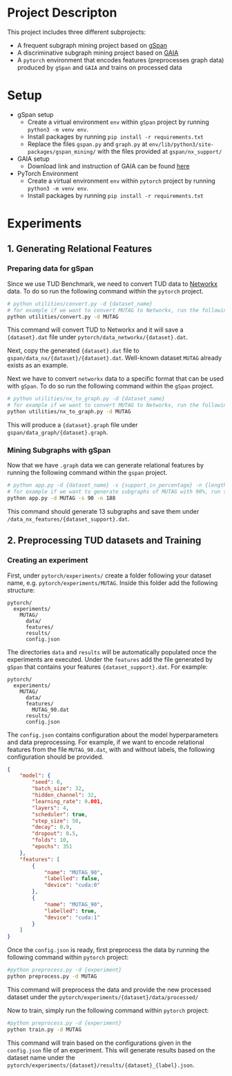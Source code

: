 # Project Descripton

This project includes three different subprojects:

-   A frequent subgraph mining project based on [gSpan](https://ieeexplore.ieee.org/stamp/stamp.jsp?arnumber=1184038&casa_token=hII_fVgAeycAAAAA:bc095z3FKW0KFzRYjy1yIcNp7jIKEy9jXd_9cv4FxosnXtFOkIHTkcy0cS8VJqrUK52z7aHIzw&tag=1)
-   A discriminative subgraph mining project based on [GAIA](https://dl.acm.org/doi/pdf/10.1145/1807167.1807262?casa_token=G-mvu1_NCJgAAAAA:4ToovRUGv-i_YrmH8SxNQP15J3hTY-N0rq49oNgp1h45khNM6c3cgwcQjKGe66q-05jZeFXg8Kfr)
-   A `pytorch` environment that encodes features (preprocesses graph data) produced by `gSpan` and `GAIA` and trains on processed data

# Setup

-   gSpan setup
    -   Create a virtual environment `env` within `gSpan` project by running `python3 -m venv env`.
    -   Install packages by running `pip install -r requirements.txt`
    -   Replace the files `gspan.py` and `graph.py` at `env/lib/python3/site-packages/gspan_mining/` with the files provided at `gspan/nx_support/`
-   GAIA setup
    -   Download link and instruction of GAIA can be found [here](https://sourceforge.net/projects/discriminatives/)
-   PyTorch Environment
    -   Create a virtual environment `env` within `pytorch` project by running `python3 -m venv env`.
    -   Install packages by running `pip install -r requirements.txt`

# Experiments

## 1. Generating Relational Features

### Preparing data for gSpan

Since we use TUD Benchmark, we need to convert TUD data to [Networkx](https://networkx.org/documentation/stable/index.html) data. To do so run the following command within the `pytorch` project.

```bash
# python utilities/convert.py -d {dataset_name}
# for example if we want to convert MUTAG to Networkx, run the following
python utilities/convert.py -d MUTAG
```

This command will convert TUD to Networkx and it will save a `{dataset}.dat` file under `pytorch/data_networkx/{dataset}.dat`.

Next, copy the generated `{dataset}.dat` file to `gspan/data_nx/{dataset}/{dataset}.dat`. Well-known dataset `MUTAG` already exists as an example.

Next we have to convert `networkx` data to a specific format that can be used with `gSpan`. To do so run the following command within the `gSpan` project.

```bash
# python utilities/nx_to_graph.py -d {dataset_name}
# for example if we want to convert MUTAG to Networkx, run the following
python utilities/nx_to_graph.py -d MUTAG
```

This will produce a `{dataset}.graph` file under `gspan/data_graph/{dataset}.graph`.

### Mining Subgraphs with gSpan

Now that we have `.graph` data we can generate relational features by running the following command within the `gspan` project.

```bash
# python app.py -d {dataset_name} -s {support_in_percentage} -n {length_of_dataset/nr_of_graphs}
# for example if we want to generate subgraphs of MUTAG with 90%, run the following
python app.py -d MUTAG -s 90 -n 188
```

This command should generate 13 subgraphs and save them under `/data_nx_features/{dataset_support}.dat`.

## 2. Preprocessing TUD datasets and Training

### Creating an experiment

First, under `pytorch/experiments/` create a folder following your dataset name, e.g. `pytorch/experiments/MUTAG`. Inside this folder add the following structure:

```
pytorch/
  experiments/
    MUTAG/
      data/
      features/
      results/
      config.json
```

The directories `data` and `results` will be automatically populated once the experiments are executed. Under the `features` add the file generated by `gSpan` that contains your features `{dataset_support}.dat`. For example:

```
pytorch/
  experiments/
    MUTAG/
      data/
      features/
        MUTAG_90.dat
      results/
      config.json
```

The `config.json` contains configuration about the model hyperparameters and data preprocessing. For example, if we want to encode relational features from the file `MUTAG_90.dat`, with and without labels, the following configuration should be provided.

```json
{
    "model": {
        "seed": 0,
        "batch_size": 32,
        "hidden_channel": 32,
        "learning_rate": 0.001,
        "layers": 4,
        "scheduler": true,
        "step_size": 50,
        "decay": 0.9,
        "dropout": 0.5,
        "folds": 10,
        "epochs": 351
    },
    "features": [
        {
            "name": "MUTAG_90",
            "labelled": false,
            "device": "cuda:0"
        },
        {
            "name": "MUTAG_90",
            "labelled": true,
            "device": "cuda:1"
        }
    ]
}
```

Once the `config.json` is ready, first preprocess the data by running the following command within `pytorch` project:

```bash
#python preprocess.py -d {experiment}
python preprocess.py -d MUTAG
```

This command will preprocess the data and provide the new processed dataset under the `pytorch/experiments/{dataset}/data/processed/`

Now to train, simply run the following command within `pytorch` project:

```bash
#python preprocess.py -d {experiment}
python train.py -d MUTAG
```

This command will train based on the configurations given in the `config.json` file of an experiment. This will generate results based on the dataset name under the `pytorch/experiments/{dataset}/results/{dataset}_{label}.json`.
